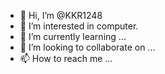 - 👋 Hi, I’m @KKR1248
- 👀 I’m interested in computer.
- 🌱 I’m currently learning ...
- 💞️ I’m looking to collaborate on ...
- 📫 How to reach me ...

<!---
KKR1248/KKR1248 is a ✨ special ✨ repository because its `README.md` (this file) appears on your GitHub profile.
You can click the Preview link to take a look at your changes.
--->
